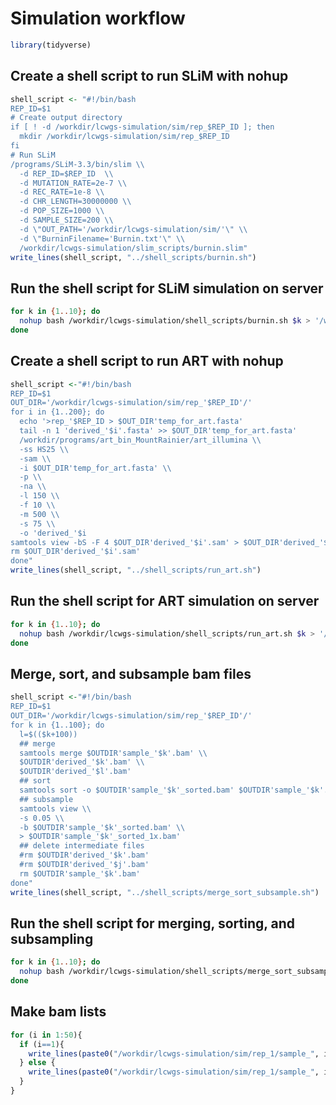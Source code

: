 Simulation workflow
================

``` r
library(tidyverse)
```

Create a shell script to run SLiM with nohup
--------------------------------------------

``` r
shell_script <- "#!/bin/bash
REP_ID=$1
# Create output directory
if [ ! -d /workdir/lcwgs-simulation/sim/rep_$REP_ID ]; then
  mkdir /workdir/lcwgs-simulation/sim/rep_$REP_ID
fi
# Run SLiM 
/programs/SLiM-3.3/bin/slim \\
  -d REP_ID=$REP_ID  \\
  -d MUTATION_RATE=2e-7 \\
  -d REC_RATE=1e-8 \\
  -d CHR_LENGTH=30000000 \\
  -d POP_SIZE=1000 \\
  -d SAMPLE_SIZE=200 \\
  -d \"OUT_PATH='/workdir/lcwgs-simulation/sim/'\" \\
  -d \"BurninFilename='Burnin.txt'\" \\
  /workdir/lcwgs-simulation/slim_scripts/burnin.slim"
write_lines(shell_script, "../shell_scripts/burnin.sh")
```

Run the shell script for SLiM simulation on server
--------------------------------------------------

``` bash
for k in {1..10}; do
  nohup bash /workdir/lcwgs-simulation/shell_scripts/burnin.sh $k > '/workdir/lcwgs-simulation/nohups/burnin_'$k'.nohup' &
done
```

Create a shell script to run ART with nohup
-------------------------------------------

``` r
shell_script <-"#!/bin/bash
REP_ID=$1
OUT_DIR='/workdir/lcwgs-simulation/sim/rep_'$REP_ID'/'
for i in {1..200}; do
  echo '>rep_'$REP_ID > $OUT_DIR'temp_for_art.fasta'
  tail -n 1 'derived_'$i'.fasta' >> $OUT_DIR'temp_for_art.fasta'
  /workdir/programs/art_bin_MountRainier/art_illumina \\
  -ss HS25 \\
  -sam \\
  -i $OUT_DIR'temp_for_art.fasta' \\
  -p \\
  -na \\
  -l 150 \\
  -f 10 \\
  -m 500 \\
  -s 75 \\
  -o 'derived_'$i
samtools view -bS -F 4 $OUT_DIR'derived_'$i'.sam' > $OUT_DIR'derived_'$i'.bam'
rm $OUT_DIR'derived_'$i'.sam'
done"
write_lines(shell_script, "../shell_scripts/run_art.sh")
```

Run the shell script for ART simulation on server
-------------------------------------------------

``` bash
for k in {1..10}; do
  nohup bash /workdir/lcwgs-simulation/shell_scripts/run_art.sh $k > '/workdir/lcwgs-simulation/nohups/run_art_'$k'.nohup' &
done
```

Merge, sort, and subsample bam files
------------------------------------

``` r
shell_script <-"#!/bin/bash
REP_ID=$1
OUT_DIR='/workdir/lcwgs-simulation/sim/rep_'$REP_ID'/'
for k in {1..100}; do
  l=$(($k+100))
  ## merge
  samtools merge $OUTDIR'sample_'$k'.bam' \\
  $OUTDIR'derived_'$k'.bam' \\
  $OUTDIR'derived_'$l'.bam'
  ## sort
  samtools sort -o $OUTDIR'sample_'$k'_sorted.bam' $OUTDIR'sample_'$k'.bam'
  ## subsample
  samtools view \\
  -s 0.05 \\
  -b $OUTDIR'sample_'$k'_sorted.bam' \\
  > $OUTDIR'sample_'$k'_sorted_1x.bam'
  ## delete intermediate files
  #rm $OUTDIR'derived_'$k'.bam' 
  #rm $OUTDIR'derived_'$j'.bam' 
  rm $OUTDIR'sample_'$k'.bam' 
done"
write_lines(shell_script, "../shell_scripts/merge_sort_subsample.sh")
```

Run the shell script for merging, sorting, and subsampling
----------------------------------------------------------

``` bash
for k in {1..10}; do
  nohup bash /workdir/lcwgs-simulation/shell_scripts/merge_sort_subsample.sh $k > '/workdir/lcwgs-simulation/nohups/merge_sort_subsample_'$k'.nohup' &
done
```

Make bam lists
--------------

``` r
for (i in 1:50){
  if (i==1){
    write_lines(paste0("/workdir/lcwgs-simulation/sim/rep_1/sample_", i, "_sorted_1x.bam"), "../sim/rep_1/bam_list_50_1x.txt")
  } else {
    write_lines(paste0("/workdir/lcwgs-simulation/sim/rep_1/sample_", i, "_sorted_1x.bam"), "../sim/rep_1/bam_list_50_1x.txt", append = T)
  }
}
```
